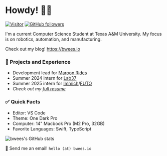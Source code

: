 # Howdy! 👋🏻

[![Visitor](https://visitor-badge.laobi.icu/badge?page_id=bwees.bwees)](https://github.com/bwees) [![GitHub followers](https://img.shields.io/github/followers/bwees.svg?style=social&label=Follow)](https://github.com/bwees?tab=followers)

I'm a current Computer Science Student at Texas A&M University. My focus is on robotics, automation, and manufacturing.

Check out my blog! https://bwees.io

### 🔭 Projects and Experience
- Development lead for [Maroon Rides](https://github.com/Maroon-Rides)
- Summer 2024 intern for [Lab37](https://www.lab37.us)
- Summer 2025 intern for [Immich](https://immich.app)/[FUTO](https://github.com/futo-org)
- *Check out my [full resume](https://bwees.io/resume.pdf)*

### ✅ Quick Facts
- Editor: VS Code
- Theme: One Dark Pro
- Computer: 14" Macbook Pro (M2 Pro, 32GB)
- Favorite Languages: Swift, TypeScript

![bwees's GitHub stats](https://github-readme-stats.vercel.app/api?username=bwees&show_icons=true&theme=dark)


📨 Send me an email! `hello (at) bwees.io`
